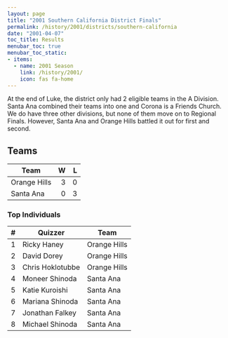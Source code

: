 ```yaml
---
layout: page
title: "2001 Southern California District Finals"
permalink: /history/2001/districts/southern-california
date: "2001-04-07"
toc_title: Results
menubar_toc: true
menubar_toc_static:
- items:
  - name: 2001 Season
    link: /history/2001/
    icon: fas fa-home
---
```


At the end of Luke, the district only had 2 eligible teams in the A Division. Santa Ana combined their teams into one and Corona is a Friends Church.
We do have three other divisions, but none of them move on to Regional Finals. However, Santa Ana and Orange Hills battled it out for first and second.

## Teams

| Team         |    W |    L |
| ------------ | ---: | ---: |
| Orange Hills |    3 |    0 |
| Santa Ana    |    0 |    3 |

### Top Individuals

|    # | Quizzer          | Team         |
| ---: | ---------------- | ------------ |
|    1 | Ricky Haney      | Orange Hills |
|    2 | David Dorey      | Orange Hills |
|    3 | Chris Hoklotubbe | Orange Hills |
|    4 | Moneer Shinoda   | Santa Ana    |
|    5 | Katie Kuroishi   | Santa Ana    |
|    6 | Mariana Shinoda  | Santa Ana    |
|    7 | Jonathan Falkey  | Santa Ana    |
|    8 | Michael Shinoda  | Santa Ana    |


